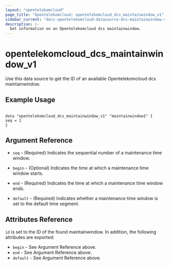 ```yaml
---
layout: "opentelekomcloud"
page_title: "Opentelekomcloud: opentelekomcloud_dcs_maintainwindow_v1"
sidebar_current: "docs-opentelekomcloud-datasource-dcs-maintainwindow-v1"
description: |-
  Get information on an Opentelekomcloud dcs maintainwindow.
---
```


# opentelekomcloud\_dcs\_maintainwindow_v1

Use this data source to get the ID of an available Opentelekomcloud dcs maintainwindow.

## Example Usage

```hcl

data "opentelekomcloud_dcs_maintainwindow_v1" "maintainwindow1" {
seq = 1
}

```

## Argument Reference

* `seq` - (Required) Indicates the sequential number of a maintenance time window.

* `begin` - (Optional) Indicates the time at which a maintenance time window starts.

* `end` - (Required) Indicates the time at which a maintenance time window ends.

* `default` - (Required) Indicates whether a maintenance time window is set to the default time segment.

## Attributes Reference

`id` is set to the ID of the found maintainwindow. In addition, the following attributes
are exported:

* `begin` - See Argument Reference above.
* `end` - See Argument Reference above.
* `default` - See Argument Reference above.
